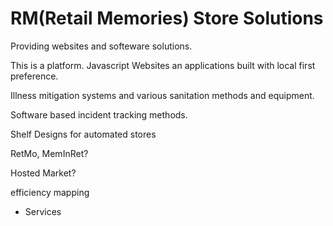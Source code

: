 <h1>RM(Retail Memories) Store Solutions</h1>
<p>Providing websites and softeware solutions.</p>
<p>This is a platform. Javascript Websites an applications built with local first preference. </p>
<p>
Illness mitigation systems and various sanitation methods and equipment.
  </p>
  <p>Software based incident tracking methods.</p>
<p>Shelf Designs for automated stores</p>
<p>RetMo, MemInRet? </p>
<p>Hosted Market?</p>
<p>efficiency mapping</p>
<ul>
  <li>Services
  </li>
  
  </ul>
